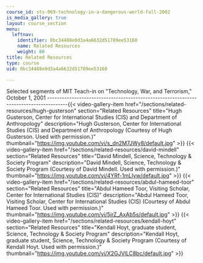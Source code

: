```yaml
---
course_id: sts-069-technology-in-a-dangerous-world-fall-2002
is_media_gallery: true
layout: course_section
menu:
  leftnav:
    identifier: 0bc34488e0d3a4a6632d51789ee53160
    name: Related Resources
    weight: 60
title: Related Resources
type: course
uid: 0bc34488e0d3a4a6632d51789ee53160

---
```


Selected segments of MIT Teach-in on "Technology, War, and Terrorism," October 1, 2001
--------------------------------------------------------------------------------------{{< video-gallery-item href="/sections/related-resources/hugh-gusterson" section="Related Resources" title="Hugh Gusterson, Center for International Studies (CIS) and Department of Anthropology" description="Hugh Gusterson, Center for International Studies (CIS) and Department of Anthropology (Courtesy of Hugh Gusterson. Used with permission.)" thumbnail="https://img.youtube.com/vi/s_dn2M7JWy8/default.jpg" >}} {{< video-gallery-item href="/sections/related-resources/david-mindell" section="Related Resources" title="David Mindell, Science, Technology & Society Program" description="David Mindell, Science, Technology & Society Program (Courtesy of David Mindell. Used with permission.)" thumbnail="https://img.youtube.com/vi/4YRf-1mLlyw/default.jpg" >}} {{< video-gallery-item href="/sections/related-resources/abdul-hameed-toor" section="Related Resources" title="Abdul Hameed Toor, Visiting Scholar, Center for International Studies (CIS)" description="Abdul Hameed Toor, Visiting Scholar, Center for International Studies (CIS) (Courtesy of Abdul Hameed Toor. Used with permission.)" thumbnail="https://img.youtube.com/vi/5jrZ_AxAb5s/default.jpg" >}} {{< video-gallery-item href="/sections/related-resources/kendall-hoyt" section="Related Resources" title="Kendall Hoyt, graduate student, Science, Technology & Society Program" description="Kendall Hoyt, graduate student, Science, Technology & Society Program (Courtesy of Kendall Hoyt. Used with permission.)" thumbnail="https://img.youtube.com/vi/X2GJVlLC8bc/default.jpg" >}}